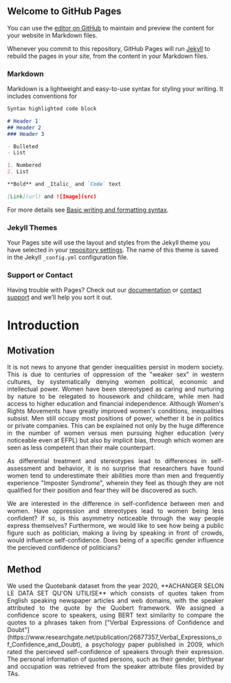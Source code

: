 ## Welcome to GitHub Pages

You can use the [editor on GitHub](https://github.com/naomi-iizuka/ADAProjectweb/edit/gh-pages/index.md) to maintain and preview the content for your website in Markdown files.

Whenever you commit to this repository, GitHub Pages will run [Jekyll](https://jekyllrb.com/) to rebuild the pages in your site, from the content in your Markdown files.

### Markdown

Markdown is a lightweight and easy-to-use syntax for styling your writing. It includes conventions for

```markdown
Syntax highlighted code block

# Header 1
## Header 2
### Header 3

- Bulleted
- List

1. Numbered
2. List

**Bold** and _Italic_ and `Code` text

[Link](url) and ![Image](src)
```

For more details see [Basic writing and formatting syntax](https://docs.github.com/en/github/writing-on-github/getting-started-with-writing-and-formatting-on-github/basic-writing-and-formatting-syntax).

### Jekyll Themes

Your Pages site will use the layout and styles from the Jekyll theme you have selected in your [repository settings](https://github.com/naomi-iizuka/ADAProjectweb/settings/pages). The name of this theme is saved in the Jekyll `_config.yml` configuration file.

### Support or Contact

Having trouble with Pages? Check out our [documentation](https://docs.github.com/categories/github-pages-basics/) or [contact support](https://support.github.com/contact) and we’ll help you sort it out.


# Introduction
## Motivation
<p style='text-align: justify;'> It is not news to anyone that gender inequalities persist in modern society. This is due to centuries of oppression of the "weaker sex" in western cultures, by systematically denying women political, economic and intellectual power. Women have been stereotyped as caring and nurturing by nature to be relegated to housework and childcare, while men had access to higher education and financial independence. Although Women's Rights Movements have greatly improved women's conditions, inequalities subsist. Men still occupy most positions of power, whether it be in politics or private companies. This can be explained not only by the huge difference in the number of women versus men pursuing higher education (very noticeable even at EFPL) but also by implicit bias, through which women are seen as less competent than their male counterpart. </p>

<p style='text-align: justify;'> As differential treatment and stereotypes lead to differences in self-assessment and behavior, it is no surprise that researchers have found women tend to underestimate their abilities more than men and frequently experience "Imposter Syndrome", wherein they feel as though they are not qualified for their position and fear they will be discovered as such. </p>

<p style='text-align: justify;'> We are interested in the difference in self-confidence between men and women. Have oppression and stereotypes lead to women being less confident? If so, is this asymmetry noticeable through the way people express themselves? Furthermore, we would like to see how being a public figure such as politician, making a living by speaking in front of crowds, would influence self-confidence. Does being of a specific gender influence the percieved confidence of politicians? </p>

## Method

<p style='text-align: justify;'> We used the Quotebank dataset from the year 2020, **ACHANGER SELON LE DATA SET QU'ON UTILISE** which consists of quotes taken from English speaking newspaper articles and web domains, with the speaker attributed to the quote by the Quobert framework. We assigned a confidence score to speakers, using BERT text similarity to compare the quotes to a phrases taken from ["Verbal Expressions of Confidence and Doubt"](https://www.researchgate.net/publication/26877357_Verbal_Expressions_of_Confidence_and_Doubt), a psychology paper published in 2009, which rated the percieved self-confidence of speakers through their expression. 
The personal information of quoted persons, such as their gender, birthyear and occupation was retrieved from the speaker attribute files provided by TAs. </p>

